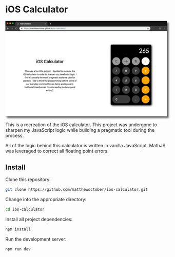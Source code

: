 <link href="style.css" rel="stylesheet" />

# iOS Calculator

<img src="./calculator.png" alt="iOS Calculator" style="box-shadow: 5px 5px 5px rgba(0, 0, 0, 0.6)" />

This is a recreation of the iOS calculator. This project was undergone to sharpen my JavaScript logic while building a pragmatic tool during the process.

All of the logic behind this calculator is written in vanilla JavaScript. MathJS was leveraged to correct all floating point errors.

## Install

Clone this repository:

```bash
git clone https://github.com/matthewoctober/ios-calculator.git
```

Change into the appropriate directory:

```bash
cd ios-calculator
```

Install all project dependencies:

```bash
npm install
```

Run the development server:

```bash
npm run dev
```
